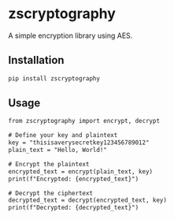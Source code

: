 # zscryptography

A simple encryption library using AES.

## Installation

```bash
pip install zscryptography
```
## Usage
```xml
from zscryptography import encrypt, decrypt

# Define your key and plaintext
key = "thisisaverysecretkey123456789012"
plain_text = "Hello, World!"

# Encrypt the plaintext
encrypted_text = encrypt(plain_text, key)
print(f"Encrypted: {encrypted_text}")

# Decrypt the ciphertext
decrypted_text = decrypt(encrypted_text, key)
print(f"Decrypted: {decrypted_text}")
```